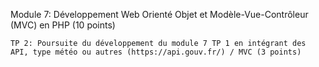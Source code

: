 Module 7: Développement Web Orienté Objet et Modèle-Vue-Contrôleur (MVC) en PHP (10 points)


    TP 2: Poursuite du développement du module 7 TP 1 en intégrant des API, type météo ou autres (https://api.gouv.fr/) / MVC (3 points)
  
